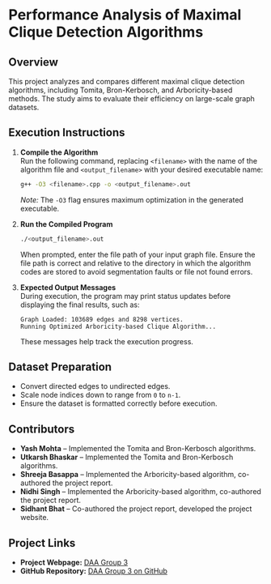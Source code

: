 # **Performance Analysis of Maximal Clique Detection Algorithms**  

## **Overview**  
This project analyzes and compares different maximal clique detection algorithms, including Tomita, Bron-Kerbosch, and Arboricity-based methods. The study aims to evaluate their efficiency on large-scale graph datasets.  

## **Execution Instructions**  

1. **Compile the Algorithm**  
   Run the following command, replacing `<filename>` with the name of the algorithm file and `<output_filename>` with your desired executable name:  

   ```bash
   g++ -O3 <filename>.cpp -o <output_filename>.out
   ```  

   *Note:* The `-O3` flag ensures maximum optimization in the generated executable.  

2. **Run the Compiled Program**  
   ```bash
   ./<output_filename>.out
   ```  

   When prompted, enter the file path of your input graph file. Ensure the file path is correct and relative to the directory in which the algorithm codes are stored to avoid segmentation faults or file not found errors.  

3. **Expected Output Messages**  
   During execution, the program may print status updates before displaying the final results, such as:  

   ```
   Graph Loaded: 103689 edges and 8298 vertices.
   Running Optimized Arboricity-based Clique Algorithm...
   ```  

   These messages help track the execution progress.  

## **Dataset Preparation**  

- Convert directed edges to undirected edges.  
- Scale node indices down to range from `0` to `n-1`.  
- Ensure the dataset is formatted correctly before execution.  

## **Contributors**  

- **Yash Mohta** – Implemented the Tomita and Bron-Kerbosch algorithms.  
- **Utkarsh Bhaskar** – Implemented the Tomita and Bron-Kerbosch algorithms.  
- **Shreeja Basappa** – Implemented the Arboricity-based algorithm, co-authored the project report.  
- **Nidhi Singh** – Implemented the Arboricity-based algorithm, co-authored the project report.  
- **Sidhant Bhat** – Co-authored the project report, developed the project website.  

## **Project Links**  

- **Project Webpage:** [DAA Group 3](https://sidhantbhat3028.github.io/DAA-Group3/)  
- **GitHub Repository:** [DAA Group 3 on GitHub](https://github.com/sidhantbhat3028/DAA-Group3)  

